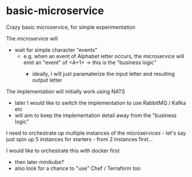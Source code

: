 # basic-microservice
Crazy basic microservice, for simple experimentation

The microservice will
- wait for simple character "events"
  - e.g. when an event of Alphabet letter <A> occurs, the microservice will emit an "event" of <A+1>
	-> this is the "business logic"
	- ideally, I will just paramaterize the input letter and resulting output letter

The implementation will initially work using NATS
- later I would like to switch the implementation to use RabbitMQ / Kafka etc
- will aim to keep the implementation detail away from the "business logic"

I need to orchestrate up multiple instances of the microservices
	- let's say just spin up 5 instances for starters
	- from 2 instances first...

I would like to orchestrate this with docker first
- then later minikube?
- also look for a chance to "use" Chef / Terraform too
